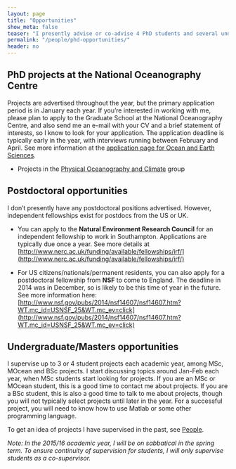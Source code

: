 ```yaml
---
layout: page
title: "Opportunities"
show_meta: false
teaser: "I presently advise or co-advise 4 PhD students and several undergraduate/Masters level projects. If you’re interested in working with me, please browse some of the opportunities below."
permalink: "/people/phd-opportunities/"
header: no
---
```

<!--...and learn at the same time.-->

## PhD projects at the National Oceanography Centre

Projects are advertised throughout the year, but the primary application period is in January each year. If you’re interested in working with me, please plan to apply to the Graduate School at the National Oceanography Centre, and also send me an e-mail with your CV and a brief statement of interests, so I know to look for your application. The application deadline is typically early in the year, with interviews running between February and April. See more information at the [application page for Ocean and Earth Sciences](http://www.soton.ac.uk/soes/postgraduate/research_degrees/apply.page?).

* Projects in the [Physical Oceanography and Climate](http://noc.ac.uk/gsnocs/projects/Projects%20by%20Research%20Group/Physical%20Oceanography%20and%20Climate) group

## Postdoctoral opportunities

I don’t presently have any postdoctoral positions advertised. However, independent fellowships exist for postdocs from the US or UK.

* You can apply to the **Natural Environment Research Council** for an independent fellowship to work in Southampton. Applications are typically due once a year.
See more details at
[http://www.nerc.ac.uk/funding/available/fellowships/irf/](http://www.nerc.ac.uk/funding/available/fellowships/irf/)

* For US citizens/nationals/permanent residents, you can also apply for a postdoctoral fellowship from **NSF** to come to England. The deadline in 2014 was in December, so is likely to be this time of year in the future.
See more information here:
[http://www.nsf.gov/pubs/2014/nsf14607/nsf14607.htm?WT.mc_id=USNSF_25&WT.mc_ev=click](http://www.nsf.gov/pubs/2014/nsf14607/nsf14607.htm?WT.mc_id=USNSF_25&WT.mc_ev=click)


## Undergraduate/Masters opportunities

I supervise up to 3 or 4 student projects each academic year, among MSc, MOcean and BSc projects. I start discussing topics around Jan-Feb each year, when MSc students start looking for projects. If you are an MSc or MOcean student, this is a good time to contact me about projects. If you are a BSc student, this is also a good time to talk to me about projects, though you will not typically select projects until later in the year. For a successful project, you will need to know how to use Matlab or some other programming language.

To get an idea of projects I have supervised in the past, see <a href="/people/">People</a>.

_Note: In the 2015/16 academic year, I will be on sabbatical in the spring term. To ensure continuity of supervision for students, I will only supervise students as a co-supervisor._